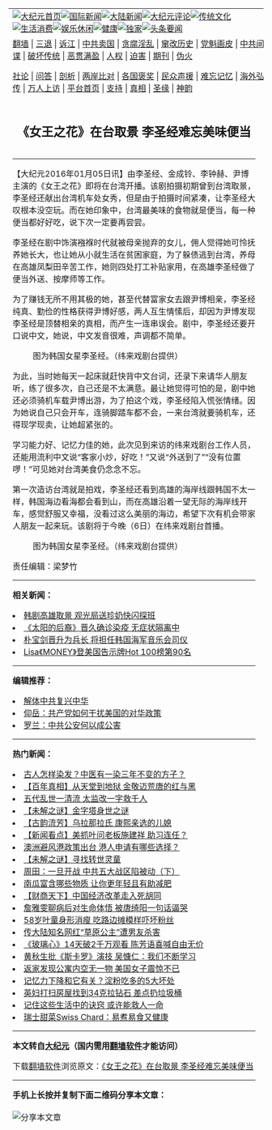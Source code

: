 <a name="1" id="1" target="_blank"></a><span id="1"></span>
<table align=center border="0"><tr><td colspan="2" VALIGN=TOP><a href="https://github.com/zbhtyx3190/djy/blob/master/gb/nf1351518.md#1"><img src="https://raw.githubusercontent.com/zbhtyx3190/www/master/t/djy/1.jpg" title="大纪元首页" alt="大纪元首页"></a><a href="https://github.com/zbhtyx3190/djy/blob/master/gb/n24hr.md#1"><img src="https://raw.githubusercontent.com/zbhtyx3190/www/master/t/djy/3.jpg" title="国际新闻" alt="国际新闻"></a><a href="https://github.com/zbhtyx3190/djy/blob/master/gb/nsc413.md#1"><img src="https://raw.githubusercontent.com/zbhtyx3190/www/master/t/djy/4.jpg" title="大陆新闻" alt="大陆新闻"></a><a href="https://github.com/zbhtyx3190/djy/blob/master/gb/news392.md#1"><img src="https://raw.githubusercontent.com/zbhtyx3190/www/master/t/djy/5.jpg" title="大纪元评论" alt="大纪元评论"></a><a href="https://github.com/zbhtyx3190/djy/blob/master/gb/news2007.md#1"><img src="https://raw.githubusercontent.com/zbhtyx3190/www/master/t/djy/6.jpg" title="传统文化" alt="传统文化"></a><a href="https://github.com/zbhtyx3190/djy/blob/master/gb/news2008.md#1"><img src="https://raw.githubusercontent.com/zbhtyx3190/www/master/t/djy/7.jpg" title="生活消费" alt="生活消费"></a><a href="https://github.com/zbhtyx3190/djy/blob/master/gb/ncyule.md#1"><img src="https://raw.githubusercontent.com/zbhtyx3190/www/master/t/djy/8.jpg" title="娱乐休闲" alt="娱乐休闲"></a><a href="https://github.com/zbhtyx3190/djy/blob/master/gb/nsc1002.md#1"><img src="https://raw.githubusercontent.com/zbhtyx3190/www/master/t/djy/9.jpg" title="健康" alt="健康"></a><a href="https://github.com/zbhtyx3190/djy/blob/master/gb/nf6092.md#1"><img src="https://raw.githubusercontent.com/zbhtyx3190/www/master/t/djy/10a.jpg" title="独家" alt="独家"></a><a href="https://github.com/zbhtyx3190/djy/blob/master/gb/nf4514.md#1"><img src="https://raw.githubusercontent.com/zbhtyx3190/www/master/t/djy/12a.jpg" title="头条要闻" alt="头条要闻"></a></td></tr>
<tr><td colspan="2" VALIGN=TOP><a target="_blank" href="https://github.com/zbhtyx3190/www/blob/master/README.md?zsrh#1">翻墙</a> | <a target="_blank" href="https://github.com/zbhtyx3190/djy/blob/master/gb/nf5657.md#1">三退</a> | <a target="_blank" href="https://github.com/zbhtyx3190/djy/blob/master/gb/nf6124.md#1">诉江</a> | <a target="_blank" href="https://github.com/zbhtyx3190/djy/blob/master/gb/nf1176117.md#1">中共卖国</a> | <a target="_blank" href="https://github.com/zbhtyx3190/djy/blob/master/gb/nf5773.md#1">贪腐淫乱</a> | <a target="_blank" href="https://github.com/zbhtyx3190/djy/blob/master/gb/nf1176115.md#1">窜改历史</a> | <a target="_blank" href="https://github.com/zbhtyx3190/djy/blob/master/gb/nf1176107.md#1">党魁画皮</a> | <a target="_blank" href="https://github.com/zbhtyx3190/djy/blob/master/gb/nf1320400.md#1">中共间谍</a> | <a target="_blank" href="https://github.com/zbhtyx3190/djy/blob/master/gb/nf1176114.md#1">破坏传统</a> | <a target="_blank" href="https://github.com/zbhtyx3190/ntdtv/blob/master/gb/prog447_1.md#1">恶贯满盈</a> | <a target="_blank" href="https://github.com/zbhtyx3190/djy/blob/master/gb/ncid278.md#1">人权</a> | <a target="_blank" href="https://github.com/zbhtyx3190/djy/blob/master/gb/nf1176111.md#1">迫害</a> | <a target="_blank" href="https://gitlab.com/szzdlab/mh-qikan/blob/master/README.md#1">期刊</a> | <a target="_blank" href="https://github.com/zbhtyx3190/djy/blob/master/gb/nf5562.md#1">伪火</a></p><p><a target="_blank" href="https://github.com/zbhtyx3190/djy/blob/master/gb/9p.md#1">社论</a> | <a target="_blank" href="https://github.com/zbhtyx3190/djy/blob/master/gb/nf4378.md#1">问答</a> | <a target="_blank" href="https://github.com/zbhtyx3190/djy/blob/master/gb/nf5792.md#1">剖析</a> | <a target="_blank" href="https://github.com/zbhtyx3190/djy/blob/master/gb/nf5735.md#1">两岸比对</a> | <a target="_blank" href="https://github.com/zbhtyx3190/djy/blob/master/gb/nf6119.md#1">各国褒奖</a> | <a target="_blank" href="https://github.com/zbhtyx3190/djy/blob/master/gb/nf6120.md#1">民众声援</a> | <a target="_blank" href="https://github.com/zbhtyx3190/djy/blob/master/gb/nf1188594.md#1">难忘记忆</a> | <a target="_blank" href="https://github.com/zbhtyx3190/djy/blob/master/gb/nf3180.md#1">海外弘传</a> | <a target="_blank" href="https://github.com/zbhtyx3190/djy/blob/master/gb/nf5410.md#1">万人上访</a> | <a target="_blank" href="https://github.com/zbhtyx3190/www/blob/master/README.md?zsrh#1">平台首页</a> | <a target="_blank" href="https://github.com/zbhtyx3190/djy/blob/master/gb/nf4386.md#1">支持</a> | <a target="_blank" href="https://github.com/zbhtyx3190/djy/blob/master/gb/nf4389.md#1">真相</a> | <a target="_blank" href="https://github.com/zbhtyx3190/djy/blob/master/gb/nf5790.md#1">圣缘</a> | <a target="_blank" href="https://github.com/zbhtyx3190/djy/blob/master/gb/nf4786.md#1">神韵</a></td></tr>
<tr><td VALIGN=TOP width="626"><h2 align=center>《女王之花》在台取景 李圣经难忘美味便当</h2>

<h6></h6>
<hr>
	<p>【大纪元2016年01月05日讯】由李圣经、金成铃、李钟赫、尹博主演的《女王之花》即将在台湾开播。该剧拍摄初期曾到台湾取景，李圣经还献出台湾机车处女秀，但是由于拍摄时间紧凑，让李圣经大叹根本没空玩。而在她印象中，台湾最美味的食物就是便当，每一种便当都好好吃，说下次一定要再尝尝。</p>
<p>李圣经在剧中饰演襁褓时代就被母亲抛弃的女儿，佣人觉得她可怜抚养她长大，也让她从小就生活在贫困家庭，为了躲债逃到台湾，养母在高雄凤梨田辛苦工作，她则四处打工补贴家用，在高雄李圣经做了便当外送、按摩师等工作。</p>
<p>为了赚钱无所不用其极的她，甚至代替富家女去跟尹博相亲，李圣经纯真、勤俭的性格获得尹博好感，两人互生情愫后，却因为尹博发现李圣经是顶替相亲的真相，而产生一连串误会。剧中，李圣经还要开口说中文，她说，中文发音很难，声调都不简单。</p>
<figure id="attachment_6550988" aria-describedby="caption-attachment-6550988" style="width: 400px" class="wp-caption aligncenter"><ahref=" https://i.epochtimes.com/assets/uploads/2016/01/1601050220511487.jpg" target="_blank" rel="noreferrer noopener"></a><figcaption id="caption-attachment-6550988" class="wp-caption-text">图为韩国女星李圣经。（纬来戏剧台提供）</figcaption></figure>
<p>为此，当时她每天一起床就赶快背中文台词，还录下来请华人朋友听，练了很多次，自己还是不太满意。最让她觉得可怕的是，剧中她还必须骑机车载尹博出游，为了拍这个戏，李圣经陷入慌张情绪。因为她说自己只会开车，连骑脚踏车都不会，一来台湾就要骑机车，还得现学现卖，让她超紧张的。</p>
<p>学习能力好、记忆力佳的她，此次见到来访的纬来戏剧台工作人员，还能用流利中文说“客家小炒，好吃！”又说“外送到了”“没有位置啰！”可见她对台湾美食仍念念不忘。</p>
<p>第一次造访台湾就是拍戏，李圣经还看到高雄的海岸线跟韩国不太一样，韩国海边看海都会看到山，而在高雄沿着一望无际的海岸线开车，感觉舒服又幸福，没看过这么美丽的海边，希望下次有机会带家人朋友一起来玩。该剧将于今晚（6日）在纬来戏剧台首播。</p>
<figure id="attachment_6550989" aria-describedby="caption-attachment-6550989" style="width: 400px" class="wp-caption aligncenter"><ahref=" https://i.epochtimes.com/assets/uploads/2016/01/1601050220401487.jpg" target="_blank" rel="noreferrer noopener"></a><figcaption id="caption-attachment-6550989" class="wp-caption-text">图为韩国女星李圣经。（纬来戏剧台提供）</figcaption></figure>
<p>责任编辑：梁梦竹</p>
<p>
	
<hr>


<strong>相关新闻：</strong>
<li><a href="https://github.com/zbhtyx3190/djy/blob/master/gb/15/2/9/n4362648.md#1">韩剧高雄取景 观光局送珍奶快闪探班</a></li>
<li><a href="https://github.com/zbhtyx3190/djy/blob/master/gb/21/11/2/n13347701.md#1">《太阳的后裔》晋久确诊染疫 无症状隔离中</a></li>
<li><a href="https://github.com/zbhtyx3190/djy/blob/master/gb/21/11/2/n13347393.md#1">朴宝剑晋升为兵长 将担任韩国海军音乐会司仪</a></li>
<li><a href="https://github.com/zbhtyx3190/djy/blob/master/gb/21/11/2/n13347340.md#1">Lisa《MONEY》登美国告示牌Hot 100榜第90名</a></li>
<hr>


<strong>编辑推荐：</strong>
<li><a href="https://github.com/upjkzu3674/djy/blob/master/gb/18/3/21/n10237682.md?dfh#1" target="_blank">解体中共复兴中华</a></li><li><a href="https://github.com/tsiac2612/djy/blob/master/gb/18/6/18/n10492678.md#1" target="_blank">仰岳：共产党如何干扰美国的对华政策</a></li><li><a href="https://github.com/tsiac2612/djy/blob/master/gb/19/8/1/n11424700.md#1" target="_blank">罗兰：中共公安何以成公害</a></li>
<hr>

<strong>热门新闻：</strong>
<li><a href="https://github.com/zbhtyx3190/djy/blob/master/gb/21/10/26/n13330410.md#1">古人怎样染发？中医有一染三年不变的方子？</a></li>
<li><a href="https://github.com/zbhtyx3190/djy/blob/master/gb/21/10/28/n13336995.md#1">【百年真相】从天堂到地狱 金敬迈荒唐的红与黑</a></li>
<li><a href="https://github.com/zbhtyx3190/djy/blob/master/gb/21/10/3/n13278837.md#1">五代乱世一清流 太监改一字救千人</a></li>
<li><a href="https://github.com/zbhtyx3190/djy/blob/master/gb/21/10/28/n13336917.md#1">【未解之谜】金字塔身世之谜</a></li>
<li><a href="https://github.com/zbhtyx3190/djy/blob/master/gb/21/10/27/n13334065.md#1">【古韵流芳】乌拉那拉氏 康熙亲选的儿媳</a></li>
<li><a href="https://github.com/zbhtyx3190/djy/blob/master/gb/21/11/1/n13346172.md#1">【新闻看点】美抓叶问老板施建祥 助习连任？</a></li>
<li><a href="https://github.com/zbhtyx3190/djy/blob/master/gb/21/11/2/n13346860.md#1">澳洲避风港政策出台 港人申请有哪些选择？</a></li>
<li><a href="https://github.com/zbhtyx3190/djy/blob/master/gb/21/10/29/n13339482.md#1">【未解之谜】寻找转世灵童</a></li>
<li><a href="https://github.com/zbhtyx3190/djy/blob/master/gb/21/10/29/n13339988.md#1">周田：一旦开战 中共五大战区陷被动（下）</a></li>
<li><a href="https://github.com/zbhtyx3190/djy/blob/master/gb/21/10/30/n13340148.md#1">南瓜富含哪些物质 让你更年轻且有助减肥</a></li>
<li><a href="https://github.com/zbhtyx3190/djy/blob/master/gb/21/10/31/n13341837.md#1">【财商天下】中国经济改革走入死胡同</a></li>
<li><a href="https://github.com/zbhtyx3190/djy/blob/master/gb/21/10/31/n13342061.md#1">詹雅雯聊病后对生命体悟 被唐绮阳一句话逼哭</a></li>
<li><a href="https://github.com/zbhtyx3190/djy/blob/master/gb/21/10/31/n13343543.md#1">58岁叶童身形消瘦 吃路边摊模样吓坏粉丝</a></li>
<li><a href="https://github.com/zbhtyx3190/djy/blob/master/gb/21/10/31/n13343761.md#1">传大陆知名网红“草原公主”遭男友杀害</a></li>
<li><a href="https://github.com/zbhtyx3190/djy/blob/master/gb/21/10/31/n13342570.md#1">《玻璃心》14天破2千万观看 陈芳语喜喊自由无价</a></li>
<li><a href="https://github.com/zbhtyx3190/djy/blob/master/gb/21/11/1/n13344963.md#1">黄秋生批《斯卡罗》演技 吴慷仁：我们不断学习</a></li>
<li><a href="https://github.com/zbhtyx3190/djy/blob/master/gb/21/10/31/n13342182.md#1">返家发现公寓内空无一物 美国女子震惊不已</a></li>
<li><a href="https://github.com/zbhtyx3190/djy/blob/master/gb/21/10/30/n13341155.md#1">记忆力下降和它有关？淀粉吃多的5大坏处</a></li>
<li><a href="https://github.com/zbhtyx3190/djy/blob/master/gb/21/10/31/n13342382.md#1">英妇打扫房屋找到34克拉钻石 差点扔垃圾桶</a></li>
<li><a href="https://github.com/zbhtyx3190/djy/blob/master/gb/21/11/1/n13344870.md#1">记住这些生活中的诀窍 或许能救人一命</a></li>
<li><a href="https://github.com/zbhtyx3190/djy/blob/master/gb/21/10/30/n13341001.md#1">瑞士甜菜Swiss Chard：易煮易食又健康</a></li>
<hr>

<strong>本文转自<a href="https://www.epochtimes.com">大纪元</a>（国内需用<a href="https://github.com/zbhtyx3190/www/blob/master/README.md#8">翻墙软件</a>才能访问）</strong><p>下载<a href="https://github.com/zbhtyx3190/www/blob/master/README.md#8">翻墙软件</a>浏览原文：<a href="https://www.epochtimes.com/gb/16/1/5/n4609482.htm">《女王之花》在台取景 李圣经难忘美味便当</a></p><hr>

<strong>手机上长按并复制下面二维码分享本文章：</strong><br><br><img src="https://chart.apis.google.com/chart?cht=qr&chs=240x240&choe=UTF-8&chld=M|2&chl=https://github.com/zbhtyx3190/djy/blob/master/gb/16/1/5/n4609482.md%231" title="分享本文章"></td><td VALIGN=TOP><a href="https://github.com/zbhtyx3190/djy/blob/master/gb/16/1/21/n4622075.md?dfh#1" target="_blank"><img src="https://raw.githubusercontent.com/zbhtyx3190/djy/master/gb/300/wei-f1.jpg" title="中共的伪火骗局"  alt="中共的伪火骗局"></a><br><a href="https://github.com/zbhtyx3190/www/blob/master/README.md?dfh#9" target="_blank"><img src="https://raw.githubusercontent.com/zbhtyx3190/djy/master/gb/300/yong-h.jpg" title="永恒的见证"  alt="永恒的见证"></a><br><a href="https://github.com/zbhtyx3190/djy/blob/master/gb/13/9/29/n3974789.md?dfh#1" target="_blank"><img src="https://raw.githubusercontent.com/zbhtyx3190/djy/master/gb/300/shang-lnz.jpg" title="善良女子被中共投男牢"  alt="善良女子被中共投男牢"></a><br><a href="https://github.com/zbhtyx3190/djy/blob/master/gb/16/3/16/n4663449.md?dfh#1" target="_blank"><img src="https://raw.githubusercontent.com/zbhtyx3190/djy/master/gb/300/huo-z3.jpg" title="警卫目击活摘器官"  alt="警卫目击活摘器官"></a><br><a href="https://github.com/zbhtyx3190/djy/blob/master/gb/16/8/7/n8177641.md?dfh#1" target="_blank"><img src="https://raw.githubusercontent.com/zbhtyx3190/djy/master/gb/300/huo-z4.jpg" title="证人描述活摘恐怖"  alt="证人描述活摘恐怖"></a><br><a href="https://github.com/zbhtyx3190/djy/blob/master/gb/10/4/19/n2881569.md?dfh#1" target="_blank"><img src="https://raw.githubusercontent.com/zbhtyx3190/djy/master/gb/300/huo-z1.jpg" title="揭开活摘器官黑幕"  alt="揭开活摘器官黑幕"></a><br><a href="https://github.com/zbhtyx3190/djy/blob/master/gb/10/11/7/n3077476.md?dfh#1" target="_blank"><img src="https://raw.githubusercontent.com/zbhtyx3190/djy/master/gb/300/ma-ks.jpg" title="马克思的成魔之路"  alt="马克思的成魔之路"></a><br><a href="https://github.com/zbhtyx3190/djy/blob/master/gb/14/6/9/n4173977.md?dfh#1" target="_blank"><img src="https://raw.githubusercontent.com/zbhtyx3190/djy/master/gb/300/chang-zs.jpg" title="藏字石 蕴天机"  alt="藏字石 蕴天机"></a><br><a href="https://github.com/zbhtyx3190/djy/blob/master/gb/18/5/10/n10381511.md?dfh#1" target="_blank"><img src="https://raw.githubusercontent.com/zbhtyx3190/djy/master/gb/300/st1.jpg" title="关注三亿人三退"  alt="关注三亿人三退"></a><br><a href="https://github.com/zbhtyx3190/djy/blob/master/gb/18/3/21/n10237682.md?dfh#1" target="_blank"><img src="https://raw.githubusercontent.com/zbhtyx3190/djy/master/gb/300/jie-t.jpg" title="解体中共复兴中华"  alt="解体中共复兴中华"></a><br><a href="https://github.com/zbhtyx3190/djy/blob/master/gb/9/2/9/n2422991.md?dfh#1" target="_blank"><img src="https://raw.githubusercontent.com/zbhtyx3190/djy/master/gb/300/gao-zs.jpg" title="中共迫害良心律师"  alt="中共迫害良心律师"></a><br><a href="https://github.com/zbhtyx3190/djy/blob/master/gb/18/12/9/n10900044.md?dfh#1" target="_blank"><img src="https://raw.githubusercontent.com/zbhtyx3190/djy/master/gb/300/sj1.jpg" title="三百多万人举报江泽民"  alt="三百多万人举报江泽民"></a><br><a href="https://github.com/zbhtyx3190/djy/blob/master/gb/18/8/28/n10672014.md?dfh#1" target="_blank"><img src="https://raw.githubusercontent.com/zbhtyx3190/djy/master/gb/300/sj2.jpg" title="这些官员为何起诉江泽民"  alt="这些官员为何起诉江泽民"></a><br><a href="https://github.com/zbhtyx3190/djy/blob/master/gb/8/12/18/n2367165.md?dfh#1" target="_blank"><img src="https://raw.githubusercontent.com/zbhtyx3190/djy/master/gb/300/liangan.jpg" title="海峡两岸的强烈对比"  alt="海峡两岸的强烈对比"></a><br><a href="https://github.com/zbhtyx3190/djy/blob/master/gb/15/12/10/n4593139.md?dfh#1" target="_blank"><img src="https://raw.githubusercontent.com/zbhtyx3190/djy/master/gb/300/jia-ndzl.jpg" title="加拿大总理的贺信"  alt="加拿大总理的贺信"></a><br><a href="https://github.com/zbhtyx3190/djy/blob/master/gb/11/6/17/n3289382.md?dfh#1" target="_blank"><img src="https://raw.githubusercontent.com/zbhtyx3190/djy/master/gb/300/xiao-wd.jpg" title="探寻真相兼听则明"  alt="探寻真相兼听则明"></a><br><a href="https://github.com/zbhtyx3190/djy/blob/master/gb/18/10/27/n10812623.md?dfh#1" target="_blank"><img src="https://raw.githubusercontent.com/zbhtyx3190/djy/master/gb/300/yindu.jpg" title="印度媒体报道东方"  alt="印度媒体报道东方"></a><br><a href="https://github.com/zbhtyx3190/djy/blob/master/gb/18/6/9/n10469652.md?dfh#1" target="_blank"><img src="https://raw.githubusercontent.com/zbhtyx3190/djy/master/gb/300/xie-j.jpg" title="不一样的海外校园"  alt="不一样的海外校园"></a><br><a href="https://github.com/zbhtyx3190/djy/blob/master/gb/7/4/5/n1669415.md?dfh#1" target="_blank"><img src="https://raw.githubusercontent.com/zbhtyx3190/djy/master/gb/300/li-up.jpg" title="从大师到徒弟的传奇"  alt="从大师到徒弟的传奇"></a><br><a href="https://github.com/zbhtyx3190/djy/blob/master/gb/17/5/26/n9191512.md?dfh#1" target="_blank"><img src="https://raw.githubusercontent.com/zbhtyx3190/djy/master/gb/300/zfl2.jpg" title="亿万人与东方一本奇书"  alt="亿万人与东方一本奇书"></a><br><a href="https://github.com/zbhtyx3190/djy/blob/master/gb/13/11/27/n4020290.md?dfh#1" target="_blank"><img src="https://raw.githubusercontent.com/zbhtyx3190/djy/master/gb/300/zhen-h.jpg" title="大陆见不到的震撼场面"  alt="大陆见不到的震撼场面"></a><br><a href="https://github.com/zbhtyx3190/djy/blob/master/gb/15/7/17/n4482910.md?dfh#1" target="_blank"><img src="https://raw.githubusercontent.com/zbhtyx3190/djy/master/gb/300/dalu-sk.jpg" title="人心向善 大陆当初盛况"  alt="人心向善 大陆当初盛况"></a><br><a href="https://github.com/zbhtyx3190/djy/blob/master/gb/19/1/5/n10955468.md?dfh#1" target="_blank"><img src="https://raw.githubusercontent.com/zbhtyx3190/djy/master/gb/300/zfl1.jpg" title="追寻真理 这书讲什么"  alt="追寻真理 这书讲什么"></a><br><a href="https://github.com/zbhtyx3190/www/blob/master/README.md?dfh#1" target="_blank"><img src="https://raw.githubusercontent.com/zbhtyx3190/djy/master/gb/300/fq1.jpg" title="下载免费翻墙软件"  alt="下载免费翻墙软件"></a><br></td></tr></table>
